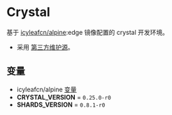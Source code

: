 # Crystal

基于 [icyleafcn/alpine](alpine/README.md):edge 镜像配置的 crystal 开发环境。

- 采用 [第三方维护源](http://public.portalier.com/alpine/)。

## 变量

- icyleafcn/alpine [变量](alpine/README.md)
- **CRYSTAL_VERSION** = `0.25.0-r0`
- **SHARDS_VERSION** = `0.8.1-r0`
